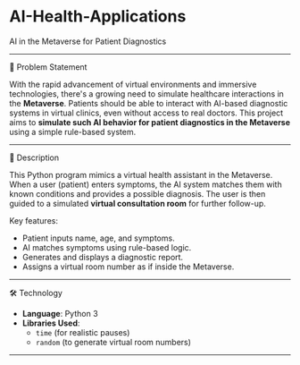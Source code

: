 # AI-Health-Applications
AI in the Metaverse for Patient Diagnostics


---

📌 Problem Statement

With the rapid advancement of virtual environments and immersive technologies, there's a growing need to simulate healthcare interactions in the **Metaverse**. Patients should be able to interact with AI-based diagnostic systems in virtual clinics, even without access to real doctors. This project aims to **simulate such AI behavior for patient diagnostics in the Metaverse** using a simple rule-based system.

---

📖 Description

This Python program mimics a virtual health assistant in the Metaverse. When a user (patient) enters symptoms, the AI system matches them with known conditions and provides a possible diagnosis. The user is then guided to a simulated **virtual consultation room** for further follow-up.

Key features:
- Patient inputs name, age, and symptoms.
- AI matches symptoms using rule-based logic.
- Generates and displays a diagnostic report.
- Assigns a virtual room number as if inside the Metaverse.

---

🛠️ Technology

- **Language**: Python 3  
- **Libraries Used**:  
  - `time` (for realistic pauses)
  - `random` (to generate virtual room numbers)


---
